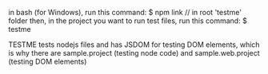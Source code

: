 in bash (for Windows), run this command:
$ npm link // in root 'testme' folder
then, in the project you want to run test files, run this command:
$ testme

TESTME tests nodejs files and has JSDOM for testing DOM elements, which is why there are sample.project (testing node code) and sample.web.project (testing DOM elements)
